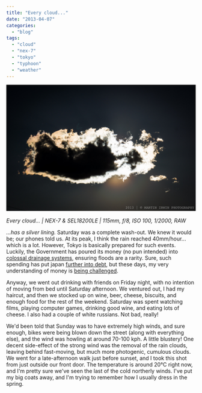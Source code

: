 ```yaml
---
title: "Every cloud..."
date: "2013-04-07"
categories: 
  - "blog"
tags: 
  - "cloud"
  - "nex-7"
  - "tokyo"
  - "typhoon"
  - "weather"
---
```


![DSC04545.jpg](/assets/images/fe406-dsc04545.jpg)

_Every cloud... | NEX-7 & SEL18200LE | 115mm, f/8, ISO 100, 1/2000, RAW_

_...has a silver lining._ Saturday was a complete wash-out. We knew it would be; our phones told us. At its peak, I think the rain reached 40mm/hour... which is a lot. However, Tokyo is basically prepared for such events. Luckily, the Government has poured its money (no pun intended) into [colossal drainage systems](http://www.archdaily.com/3591/giant-storm-sewer-system-sitama-japan/), ensuring floods are a rarity. Sure, such spending has put japan [further into debt](http://en.wikipedia.org/wiki/Japan_public_debt), but these days, my very understanding of money is [being challenged](http://www.guardian.co.uk/commentisfree/2013/apr/03/bitcoin-currency-bubble-crash-not-rocking-financial-markets).

Anyway, we went out drinking with friends on Friday night, with no intention of moving from bed until Saturday afternoon. We ventured out, I had my haircut, and then we stocked up on wine, beer, cheese, biscuits, and enough food for the rest of the weekend. Saturday was spent watching films, playing computer games, drinking good wine, and eating lots of cheese. I also had a couple of white russians. Not bad, really!

We'd been told that Sunday was to have extremely high winds, and sure enough, bikes were being blown down the street (along with everything else), and the wind was howling at around 70-100 kph. A little blustery! One decent side-effect of the strong wind was the removal of the rain clouds, leaving behind fast-moving, but much more photogenic, cumulous clouds. We went for a late-afternoon walk just before sunset, and I took this shot from just outside our front door. The temperature is around 20°C right now, and I'm pretty sure we've seen the last of the cold northerly winds. I've put my big coats away, and I'm trying to remember how I usually dress in the spring.
